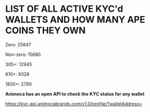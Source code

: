 # LIST OF ALL ACTIVE KYC'd WALLETS AND HOW MANY APE COINS THEY OWN

Zero: 25847

Non-zero: 15680

305+: 12945

610+: 9328

1830+: 2780

**Animoca has an open API to check the KYC status for any wallet**

https://kyc-api.animocabrands.com/v1.0/profile/?walletAddress=